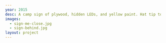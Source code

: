 ```yaml
---
year: 2015
desc: A camp sign of plywood, hidden LEDs, and yellow paint. Hat tip to Sydney Ligouri for the font.
images:
  - sign-me-close.jpg
  - sign-behind.jpg
layout: project
---
```

